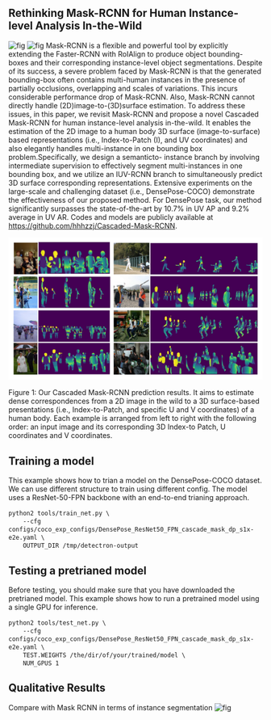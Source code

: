 Rethinking Mask-RCNN for Human Instance-level Analysis In-the-Wild
-------
![fig](https://github.com/hhhzzj/Rethinking-Mask-RCNN-for-Human-Instance-level-Analysis-In-the-Wild/blob/master/result_5.gif)
![fig](https://github.com/hhhzzj/Rethinking-Mask-RCNN-for-Human-Instance-level-Analysis-In-the-Wild/blob/master/result_7.gif)
Mask-RCNN is a flexible and powerful tool by explicitly
extending the Faster-RCNN with RoIAlign
to produce object bounding-boxes and their corresponding
instance-level object segmentations. Despite
of its success, a severe problem faced by
Mask-RCNN is that the generated bounding-box
often contains multi-human instances in the presence
of partially occlusions, overlapping and scales
of variations. This incurs considerable performance
drop of Mask-RCNN. Also, Mask-RCNN
cannot directly handle (2D)image-to-(3D)surface
estimation. To address these issues, in this paper,
we revisit Mask-RCNN and propose a novel
Cascaded Mask-RCNN for human instance-level
analysis in-the-wild. It enables the estimation
of the 2D image to a human body 3D surface
(image-to-surface) based representations (i.e.,
Index-to-Patch (I), and UV coordinates) and also
elegantly handles multi-instance in one bounding
box problem.Specifically, we design a semanticto-
instance branch by involving intermediate supervision
to effectively segment multi-instances in
one bounding box, and we utilize an IUV-RCNN
branch to simultaneously predict 3D surface corresponding
representations. Extensive experiments
on the large-scale and challenging dataset (i.e.,
DensePose-COCO) demonstrate the effectiveness
of our proposed method. For DensePose task, our
method significantly surpasses the state-of-the-art
by 10.7% in UV AP and 9.2% average in UV
AR. Codes and models are publicly available at
https://github.com/hhhzzj/Cascaded-Mask-RCNN.

![fig](https://github.com/hhhzzj/Cascaded-Mask-RCNN/blob/master/result.png)

Figure 1: Our Cascaded Mask-RCNN prediction results. It aims to estimate dense correspondences from a 2D image in the wild to a 3D
surface-based presentations (i.e., Index-to-Patch, and specific U and V coordinates) of a human body. Each example is arranged from left to
right with the following order: an input image and its corresponding 3D Index-to Patch, U coordinates and V coordinates.


Training a model
-------
This example shows how to trian a model on the DensePose-COCO dataset. We can use different structure to train using different config. The model uses a ResNet-50-FPN backbone with an end-to-end trianing approach.

```
python2 tools/train_net.py \
    --cfg configs/coco_exp_configs/DensePose_ResNet50_FPN_cascade_mask_dp_s1x-e2e.yaml \
    OUTPUT_DIR /tmp/detectron-output
```

Testing a pretrianed model
-------
Before testing, you should make sure that you have downloaded the pretrianed model. This example shows how to run a pretrained model using a single GPU for inference. 
```
python2 tools/test_net.py \
    --cfg configs/coco_exp_configs/DensePose_ResNet50_FPN_cascade_mask_dp_s1x-e2e.yaml \
    TEST.WEIGHTS /the/dir/of/your/trained/model \
    NUM_GPUS 1
```
Qualitative Results
-------
Compare with Mask RCNN in terms of instance segmentation
![fig](https://github.com/hhhzzj/Rethinking-Mask-RCNN-for-Human-Instance-level-Analysis-In-the-Wild/blob/master/compare.png)

